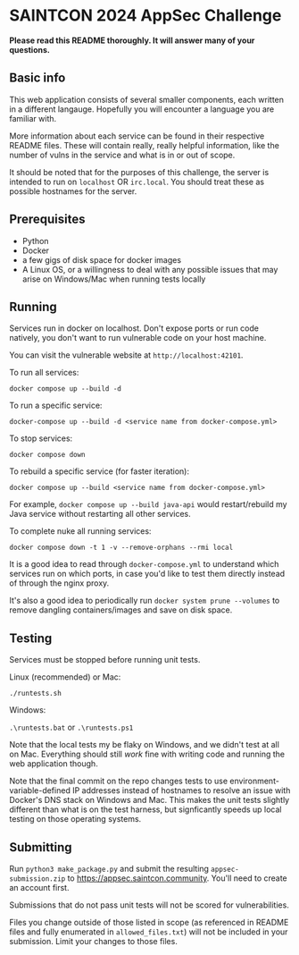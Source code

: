 # SAINTCON 2024 AppSec Challenge

**Please read this README thoroughly. It will answer many of your questions.**

## Basic info
This web application consists of several smaller components, each written in a different langauge. Hopefully you will encounter a language you are familiar with.

More information about each service can be found in their respective README files. These will contain really, really helpful information, like the number of vulns in the service and what is in or out of scope.

It should be noted that for the purposes of this challenge, the server is intended to run on `localhost` OR `irc.local`. You should treat these as possible hostnames for the server.

## Prerequisites
- Python
- Docker
- a few gigs of disk space for docker images
- A Linux OS, or a willingness to deal with any possible issues that may arise on Windows/Mac when running tests locally


## Running
Services run in docker on localhost. Don't expose ports or run code natively, you don't want to run vulnerable code on your host machine.

You can visit the vulnerable website at `http://localhost:42101`.

To run all services:

```
docker compose up --build -d
```

To run a specific service:
```
docker-compose up --build -d <service name from docker-compose.yml>
```

To stop services:

```
docker compose down
```

To rebuild a specific service (for faster iteration):
```
docker compose up --build <service name from docker-compose.yml>
```
For example, `docker compose up --build java-api` would restart/rebuild my Java service without restarting all other services.

To complete nuke all running services:
```
docker compose down -t 1 -v --remove-orphans --rmi local
```

It is a good idea to read through `docker-compose.yml` to understand which services run on which ports, in case you'd like to test them directly instead of through the nginx proxy.

It's also a good idea to periodically run `docker system prune --volumes` to remove dangling containers/images and save on disk space.



## Testing

Services must be stopped before running unit tests.

Linux (recommended) or Mac:

`./runtests.sh`

Windows:

`.\runtests.bat` or `.\runtests.ps1`

Note that the local tests my be flaky on Windows, and we didn't test at all on Mac. Everything should still *work* fine with writing code and running the web application though.

Note that the final commit on the repo changes tests to use environment-variable-defined IP addresses instead of hostnames to resolve an issue with Docker's DNS stack on Windows and Mac. This makes the unit tests slightly different than what is on the test harness, but signficantly speeds up local testing on those operating systems.

## Submitting
Run `python3 make_package.py` and submit the resulting `appsec-submission.zip` to https://appsec.saintcon.community. You'll need to create an account first.

Submissions that do not pass unit tests will not be scored for vulnerabilities.

Files you change outside of those listed in scope (as referenced in README files and fully enumerated in `allowed_files.txt`) will not be included in your submission. Limit your changes to those files.